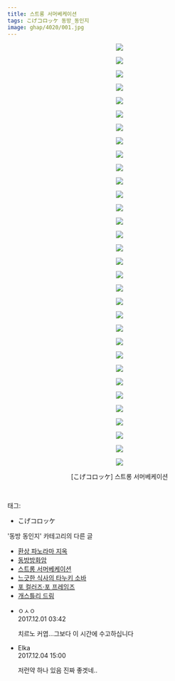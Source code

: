 ```yaml
---
title: 스트롱 서머베케이션
tags: こげコロッケ 동방_동인지
image: ghap/4020/001.jpg
---
```

<div class="article">
<p style="text-align: center; clear: none; float: none;"><img src="{{ site.nasurl }}/ghap/4020/001.jpg"/></p>
<p style="text-align: center; clear: none; float: none;"><img src="{{ site.nasurl }}/ghap/4020/002.jpg"/></p>
<p style="text-align: center; clear: none; float: none;"><img src="{{ site.nasurl }}/ghap/4020/003.jpg"/></p>
<p style="text-align: center; clear: none; float: none;"><img src="{{ site.nasurl }}/ghap/4020/004.jpg"/></p>
<p style="text-align: center; clear: none; float: none;"><img src="{{ site.nasurl }}/ghap/4020/005.jpg"/></p>
<p style="text-align: center; clear: none; float: none;"><img src="{{ site.nasurl }}/ghap/4020/006.jpg"/></p>
<p style="text-align: center; clear: none; float: none;"><img src="{{ site.nasurl }}/ghap/4020/007.jpg"/></p>
<p style="text-align: center; clear: none; float: none;"><img src="{{ site.nasurl }}/ghap/4020/008.jpg"/></p>
<p style="text-align: center; clear: none; float: none;"><img src="{{ site.nasurl }}/ghap/4020/009.jpg"/></p>
<p style="text-align: center; clear: none; float: none;"><img src="{{ site.nasurl }}/ghap/4020/010.jpg"/></p>
<p style="text-align: center; clear: none; float: none;"><img src="{{ site.nasurl }}/ghap/4020/011.jpg"/></p>
<p style="text-align: center; clear: none; float: none;"><img src="{{ site.nasurl }}/ghap/4020/012.jpg"/></p>
<p style="text-align: center; clear: none; float: none;"><img src="{{ site.nasurl }}/ghap/4020/013.jpg"/></p>
<p style="text-align: center; clear: none; float: none;"><img src="{{ site.nasurl }}/ghap/4020/014.jpg"/></p>
<p style="text-align: center; clear: none; float: none;"><img src="{{ site.nasurl }}/ghap/4020/015.jpg"/></p>
<p style="text-align: center; clear: none; float: none;"><img src="{{ site.nasurl }}/ghap/4020/016.jpg"/></p>
<p style="text-align: center; clear: none; float: none;"><img src="{{ site.nasurl }}/ghap/4020/017.jpg"/></p>
<p style="text-align: center; clear: none; float: none;"><img src="{{ site.nasurl }}/ghap/4020/018.jpg"/></p>
<p style="text-align: center; clear: none; float: none;"><img src="{{ site.nasurl }}/ghap/4020/019.jpg"/></p>
<p style="text-align: center; clear: none; float: none;"><img src="{{ site.nasurl }}/ghap/4020/020.jpg"/></p>
<p style="text-align: center; clear: none; float: none;"><img src="{{ site.nasurl }}/ghap/4020/021.jpg"/></p>
<p style="text-align: center; clear: none; float: none;"><img src="{{ site.nasurl }}/ghap/4020/022.jpg"/></p>
<p style="text-align: center; clear: none; float: none;"><img src="{{ site.nasurl }}/ghap/4020/023.jpg"/></p>
<p style="text-align: center; clear: none; float: none;"><img src="{{ site.nasurl }}/ghap/4020/024.jpg"/></p>
<p style="text-align: center; clear: none; float: none;"><img src="{{ site.nasurl }}/ghap/4020/025.jpg"/></p>
<p style="text-align: center; clear: none; float: none;"><img src="{{ site.nasurl }}/ghap/4020/026.jpg"/></p>
<p style="text-align: center; clear: none; float: none;"><img src="{{ site.nasurl }}/ghap/4020/027.jpg"/></p>
<p style="text-align: center; clear: none; float: none;"><img src="{{ site.nasurl }}/ghap/4020/028.jpg"/></p>
<p style="text-align: center; clear: none; float: none;"><img src="{{ site.nasurl }}/ghap/4020/029.jpg"/></p>
<p style="text-align: center; clear: none; float: none;"><img src="{{ site.nasurl }}/ghap/4020/030.jpg"/></p>
<p style="text-align: center; clear: none; float: none;"><img src="{{ site.nasurl }}/ghap/4020/031.jpg"/></p>
<p style="text-align: center; clear: none; float: none;"><img src="{{ site.nasurl }}/ghap/4020/032.jpg"/></p>
<p style="text-align: center; clear: none; float: none;">[こげコロッケ] 스트롱 서머베케이션</p>
<p><br/></p>
</div><div class="tagTrail">
<p>태그: </p>
<ul>
<li>こげコロッケ</li>
</ul>
</div><div class="another">
<p>'동방 동인지' 카테고리의 다른 글</p>
<ul>
<li><a href="/2017-12-06-ghap_4023">환상 파노라마 지옥</a></li>
<li><a href="/2017-12-01-ghap_4021">동방방화암</a></li>
<li><a href="/2017-12-01-ghap_4020">스트롱 서머베케이션</a></li>
<li><a href="/2017-12-01-ghap_4019">느긋한 식사의 타누키 소바</a></li>
<li><a href="/2017-12-01-ghap_4018">포 컬러즈·포 프레임즈</a></li>
<li><a href="/2017-12-01-ghap_4017">개스틀리 드림</a></li>
</ul>
</div><div class="cb_module cb_fluid">
<div class="cb_wrt cb_profile">
<div class="comment">
<ul>
<li class="cb_thumb_off" id="comment15141912">
<div class="cb_comment_area">
<div class="cb_info_area">
<div class="cb_section">
<span class="cb_nick_name">ㅇㅅㅇ</span>
</div>
<div class="cb_section">
<span class="cb_date">2017.12.01 03:42 </span>
</div>
</div>
<div class="cb_dsc_comment">
<p class="cb_dsc">
											치르노 커엽...그보다 이 시간에 수고하십니다
										</p>
</div>
</div></li>
<li class="cb_thumb_off" id="comment15144551">
<div class="cb_comment_area">
<div class="cb_info_area">
<div class="cb_section">
<span class="cb_nick_name">Elka</span>
</div>
<div class="cb_section">
<span class="cb_date">2017.12.04 15:00 </span>
</div>
</div>
<div class="cb_dsc_comment">
<p class="cb_dsc">
											저런약 하나 있음 진짜 좋겟네..
										</p>
</div>
</div></li>
</ul>
</div>
</div><!-- commentList close -->
</div>